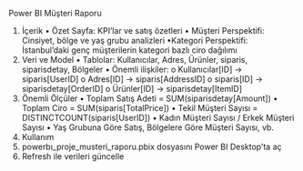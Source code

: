 Power BI Müşteri Raporu
1. İçerik
•	Özet Sayfa: KPI’lar ve satış özetleri
•	Müşteri Perspektifi: Cinsiyet, bölge ve yaş grubu analizleri
•Kategori Perspektifi: İstanbul’daki genç müşterilerin kategori bazlı ciro dağılımı
3. Veri ve Model
•	Tablolar: Kullanıcılar, Adres, Ürünler, siparis, siparisdetay, Bölgeler
•	Önemli ilişkiler:
o	Kullanıcılar[ID] → siparis[UserID]
o	Adres[ID] → siparis[AddressID]
o	siparis[ID] → siparisdetay[OrderID]
o	Ürünler[ID] → siparisdetay[ItemID]
4. Önemli Ölçüler
•	Toplam Satış Adeti = SUM(siparisdetay[Amount])
•	Toplam Ciro = SUM(siparis[TotalPrice])
•	Tekil Müşteri Sayısı = DISTINCTCOUNT(siparis[UserID])
•	Kadın Müşteri Sayısı / Erkek Müşteri Sayısı
•	Yaş Grubuna Göre Satış, Bölgelere Göre Müşteri Sayısı, vb.
5. Kullanım
1.	powerbı_proje_musteri_raporu.pbix dosyasını Power BI Desktop’ta aç
2.	Refresh ile verileri güncelle
